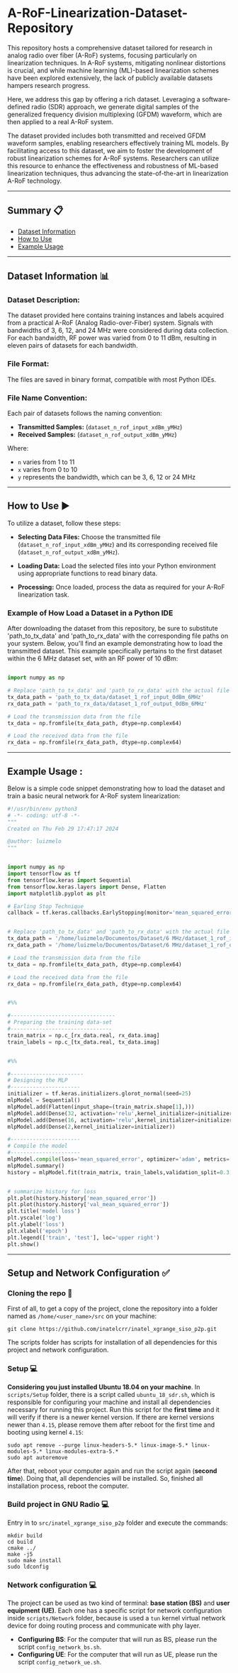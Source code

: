 # A-RoF-Linearization-Dataset-Repository

This repository hosts a comprehensive dataset tailored for research in analog radio over fiber (A-RoF) systems, focusing particularly on linearization techniques. In A-RoF systems, mitigating nonlinear distortions is crucial, and while machine learning (ML)-based linearization schemes have been explored extensively, the lack of publicly available datasets hampers research progress. 

Here, we address this gap by offering a rich dataset. Leveraging a software-defined radio (SDR) approach, we generate digital samples of the generalized frequency division multiplexing (GFDM) waveform, which are then applied to a real A-RoF system. 

The dataset provided includes both transmitted and received GFDM waveform samples, enabling researchers effectively training ML models. By facilitating access to this dataset, we aim to foster the development of robust linearization schemes for A-RoF systems. Researchers can utilize this resource to enhance the effectiveness and robustness of ML-based linearization techniques, thus advancing the state-of-the-art in linearization A-RoF technology. 

*********************

## Summary :clipboard:
* [Dataset Information](#dataset-information)
* [How to Use](#how-to-use)
* [Example Usage](#example-usage)


*********************

 ## Dataset Information 📊 <a name="dataset-information"></a>

 ### Dataset Description:

The dataset provided here contains training instances and labels acquired from a practical A-RoF (Analog Radio-over-Fiber) system. Signals with bandwidths of 3, 6, 12, and 24 MHz were considered during data collection. For each bandwidth, RF power was varied from 0 to 11 dBm, resulting in eleven pairs of datasets for each bandwidth.

### File Format:

The files are saved in binary format, compatible with most Python IDEs.

### File Name Convention:

Each pair of datasets follows the naming convention:

   *   **Transmitted Samples:** (`dataset_n_rof_input_xdBm_yMHz`)
   *   **Received Samples:** (`dataset_n_rof_output_xdBm_yMHz`)

Where:

   * `n` varies from 1 to 11
   * `x` varies from 0 to 10
   * `y` represents the bandwidth, which can be 3, 6, 12 or 24 MHz

*********************

##  How to Use :arrow_forward: <a name="how-to-use"></a>

To utilize a dataset, follow these steps:

   * **Selecting Data Files:** Choose the transmitted file (`dataset_n_rof_input_xdBm_yMHz`) and its corresponding received file (`dataset_n_rof_output_xdBm_yMHz`).
  

   * **Loading Data:** Load the selected files into your Python environment using appropriate functions to read binary data.

   * **Processing:** Once loaded, process the data as required for your A-RoF linearization task.

### Example of How Load a Dataset in a Python IDE

After downloading the dataset from this repository, be sure to substitute 'path_to_tx_data' and 'path_to_rx_data' with the corresponding file paths on your system. Below, you'll find an example demonstrating how to load the transmitted dataset. This example specifically pertains to the first dataset within the 6 MHz dataset set, with an RF power of 10 dBm:

```python

import numpy as np

# Replace 'path_to_tx_data' and 'path_to_rx_data' with the actual file paths on your system
tx_data_path = 'path_to_tx_data/dataset_1_rof_input_0dBm_6MHz'
rx_data_path = 'path_to_rx_data/dataset_1_rof_output_0dBm_6MHz'

# Load the transmission data from the file
tx_data = np.fromfile(tx_data_path, dtype=np.complex64)

# Load the received data from the file
rx_data = np.fromfile(rx_data_path, dtype=np.complex64)


```
*********************

##  Example Usage : <a name="example-usage"></a>

Below is a simple code snippet demonstrating how to load the dataset and train a basic neural network for A-RoF system linearization:

```python
#!/usr/bin/env python3
# -*- coding: utf-8 -*-
"""
Created on Thu Feb 29 17:47:17 2024

@author: luizmelo
"""


import numpy as np
import tensorflow as tf
from tensorflow.keras import Sequential
from tensorflow.keras.layers import Dense, Flatten 
import matplotlib.pyplot as plt

# Earling Stop Technique
callback = tf.keras.callbacks.EarlyStopping(monitor='mean_squared_error',  patience=100,min_delta=1e-9, verbose=1,restore_best_weights=True)


# Replace 'path_to_tx_data' and 'path_to_rx_data' with the actual file paths on your system
tx_data_path = '/home/luizmelo/Documentos/Dataset/6 MHz/dataset_1_rof_input_0dBm_6MHz'
rx_data_path = '/home/luizmelo/Documentos/Dataset/6 MHz/dataset_1_rof_output_0dBm_6MHz'

# Load the transmission data from the file
tx_data = np.fromfile(tx_data_path, dtype=np.complex64)

# Load the received data from the file
rx_data = np.fromfile(rx_data_path, dtype=np.complex64)


#%%

#---------------------------------
# Preparing the training data-set 
#--------------------------------
train_matrix = np.c_[rx_data.real, rx_data.imag]
train_labels = np.c_[tx_data.real, tx_data.imag]


#%%

#-----------------------
# Designing the MLP
#----------------------
initializer = tf.keras.initializers.glorot_normal(seed=25)
mlpModel = Sequential()
mlpModel.add(Flatten(input_shape=(train_matrix.shape[1],)))
mlpModel.add(Dense(32, activation='relu',kernel_initializer=initializer))
mlpModel.add(Dense(16, activation='relu',kernel_initializer=initializer))
mlpModel.add(Dense(2,kernel_initializer=initializer))

#----------------------
# Compile the model
#----------------------
mlpModel.compile(loss='mean_squared_error', optimizer='adam', metrics=['mean_squared_error'])
mlpModel.summary()
history = mlpModel.fit(train_matrix, train_labels,validation_split=0.3, epochs=5000, batch_size=1024, callbacks=[callback], verbose=2, shuffle=True)


# summarize history for loss
plt.plot(history.history['mean_squared_error'])
plt.plot(history.history['val_mean_squared_error'])
plt.title('model loss')
plt.yscale('log')
plt.ylabel('loss')
plt.xlabel('epoch')
plt.legend(['train', 'test'], loc='upper right')
plt.show()

```
*********************



##  Setup and Network Configuration :white_check_mark: <a name="setup-installation"></a>

### Cloning the repo :file_folder:
First of all, to get a copy of the project, clone the repository into a folder named as `/home/<user_name>/src` on your machine:

```shell
git clone https://github.com/inatelcrr/inatel_xgrange_siso_p2p.git
```

The scripts folder has scripts for installation of all dependencies for this project and network configuration.

### Setup :computer:

**Considering you just installed Ubuntu 18.04 on your machine**. In `scripts/Setup` folder, there is a script called `ubuntu_18_sdr.sh`, which is responsible for configuring your machine and install all dependencies necessary for running this project. Run this script for the **first time** and it will verify if there is a newer kernel version. If there are kernel versions newer than `4.15`, please remove them after reboot for the first time and booting using kernel `4.15`:

``` shell
sudo apt remove --purge linux-headers-5.* linux-image-5.* linux-modules-5.* linux-modules-extra-5.*
sudo apt autoremove
```

After that, reboot your computer again and run the script again (**second time**). Doing that, all dependencies will be installed. So, finished all installation process, reboot the computer.

### Build project in GNU Radio :computer:

Entry in to `src/inatel_xgrange_siso_p2p` folder and execute the commands:

``` shell
mkdir build
cd build
cmake ../
make -j5
sudo make install
sudo ldconfig
```

### Network configuration  :computer:

The project can be used as two kind of terminal: **base station (BS)** and **user equipment (UE)**. Each one has a specific script for network configuration inside `scripts/Network` folder, because is used a `tun` kernel virtual network device for doing routing process and communicate with phy layer.
*   **Configuring BS**: For the computer that will run as BS, please run the script `config_network_bs.sh`.
*   **Configuring UE**: For the computer that will run as UE, please run the script `config_network_ue.sh`.
